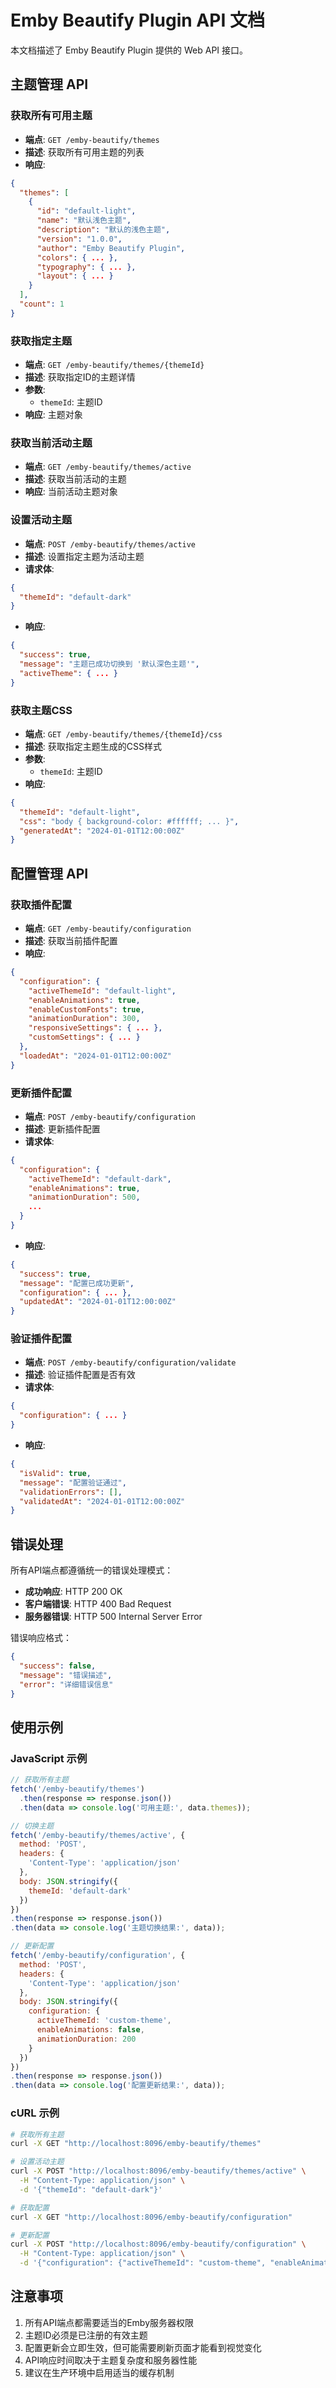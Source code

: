 # Emby Beautify Plugin API 文档

本文档描述了 Emby Beautify Plugin 提供的 Web API 接口。

## 主题管理 API

### 获取所有可用主题
- **端点**: `GET /emby-beautify/themes`
- **描述**: 获取所有可用主题的列表
- **响应**: 
```json
{
  "themes": [
    {
      "id": "default-light",
      "name": "默认浅色主题",
      "description": "默认的浅色主题",
      "version": "1.0.0",
      "author": "Emby Beautify Plugin",
      "colors": { ... },
      "typography": { ... },
      "layout": { ... }
    }
  ],
  "count": 1
}
```

### 获取指定主题
- **端点**: `GET /emby-beautify/themes/{themeId}`
- **描述**: 获取指定ID的主题详情
- **参数**: 
  - `themeId`: 主题ID
- **响应**: 主题对象

### 获取当前活动主题
- **端点**: `GET /emby-beautify/themes/active`
- **描述**: 获取当前活动的主题
- **响应**: 当前活动主题对象

### 设置活动主题
- **端点**: `POST /emby-beautify/themes/active`
- **描述**: 设置指定主题为活动主题
- **请求体**:
```json
{
  "themeId": "default-dark"
}
```
- **响应**:
```json
{
  "success": true,
  "message": "主题已成功切换到 '默认深色主题'",
  "activeTheme": { ... }
}
```

### 获取主题CSS
- **端点**: `GET /emby-beautify/themes/{themeId}/css`
- **描述**: 获取指定主题生成的CSS样式
- **参数**: 
  - `themeId`: 主题ID
- **响应**:
```json
{
  "themeId": "default-light",
  "css": "body { background-color: #ffffff; ... }",
  "generatedAt": "2024-01-01T12:00:00Z"
}
```

## 配置管理 API

### 获取插件配置
- **端点**: `GET /emby-beautify/configuration`
- **描述**: 获取当前插件配置
- **响应**:
```json
{
  "configuration": {
    "activeThemeId": "default-light",
    "enableAnimations": true,
    "enableCustomFonts": true,
    "animationDuration": 300,
    "responsiveSettings": { ... },
    "customSettings": { ... }
  },
  "loadedAt": "2024-01-01T12:00:00Z"
}
```

### 更新插件配置
- **端点**: `POST /emby-beautify/configuration`
- **描述**: 更新插件配置
- **请求体**:
```json
{
  "configuration": {
    "activeThemeId": "default-dark",
    "enableAnimations": true,
    "animationDuration": 500,
    ...
  }
}
```
- **响应**:
```json
{
  "success": true,
  "message": "配置已成功更新",
  "configuration": { ... },
  "updatedAt": "2024-01-01T12:00:00Z"
}
```

### 验证插件配置
- **端点**: `POST /emby-beautify/configuration/validate`
- **描述**: 验证插件配置是否有效
- **请求体**:
```json
{
  "configuration": { ... }
}
```
- **响应**:
```json
{
  "isValid": true,
  "message": "配置验证通过",
  "validationErrors": [],
  "validatedAt": "2024-01-01T12:00:00Z"
}
```

## 错误处理

所有API端点都遵循统一的错误处理模式：

- **成功响应**: HTTP 200 OK
- **客户端错误**: HTTP 400 Bad Request
- **服务器错误**: HTTP 500 Internal Server Error

错误响应格式：
```json
{
  "success": false,
  "message": "错误描述",
  "error": "详细错误信息"
}
```

## 使用示例

### JavaScript 示例

```javascript
// 获取所有主题
fetch('/emby-beautify/themes')
  .then(response => response.json())
  .then(data => console.log('可用主题:', data.themes));

// 切换主题
fetch('/emby-beautify/themes/active', {
  method: 'POST',
  headers: {
    'Content-Type': 'application/json'
  },
  body: JSON.stringify({
    themeId: 'default-dark'
  })
})
.then(response => response.json())
.then(data => console.log('主题切换结果:', data));

// 更新配置
fetch('/emby-beautify/configuration', {
  method: 'POST',
  headers: {
    'Content-Type': 'application/json'
  },
  body: JSON.stringify({
    configuration: {
      activeThemeId: 'custom-theme',
      enableAnimations: false,
      animationDuration: 200
    }
  })
})
.then(response => response.json())
.then(data => console.log('配置更新结果:', data));
```

### cURL 示例

```bash
# 获取所有主题
curl -X GET "http://localhost:8096/emby-beautify/themes"

# 设置活动主题
curl -X POST "http://localhost:8096/emby-beautify/themes/active" \
  -H "Content-Type: application/json" \
  -d '{"themeId": "default-dark"}'

# 获取配置
curl -X GET "http://localhost:8096/emby-beautify/configuration"

# 更新配置
curl -X POST "http://localhost:8096/emby-beautify/configuration" \
  -H "Content-Type: application/json" \
  -d '{"configuration": {"activeThemeId": "custom-theme", "enableAnimations": true}}'
```

## 注意事项

1. 所有API端点都需要适当的Emby服务器权限
2. 主题ID必须是已注册的有效主题
3. 配置更新会立即生效，但可能需要刷新页面才能看到视觉变化
4. API响应时间取决于主题复杂度和服务器性能
5. 建议在生产环境中启用适当的缓存机制